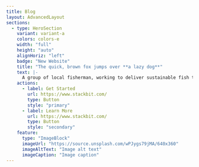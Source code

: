 ```yaml
---
title: Blog
layout: AdvancedLayout
sections:
  - type: HeroSection
    variant: variant-a
    colors: colors-e
    width: "full"
    height: "auto"
    alignHoriz: "left"
    badge: "New Website"
    title: "The quick, brown fox jumps over **a lazy dog**"
    text: |-
      A group of local fisherman, working to deliver sustainable fish to your table. Each fish you buy, helps support fishing regulations and laws, to help sustain a better future for our waters, our food, and our globe.
    actions:
      - label: Get Started
        url: https://www.stackbit.com/
        type: Button
        style: "primary"
      - label: Learn More
        url: https://www.stackbit.com/
        type: Button
        style: "secondary"
    feature:
      type: "ImageBlock"
      imageUrl: "https://source.unsplash.com/wPJygs79jMA/640x360"
      imageAltText: "Image alt text"
      imageCaption: "Image caption"
---
```

